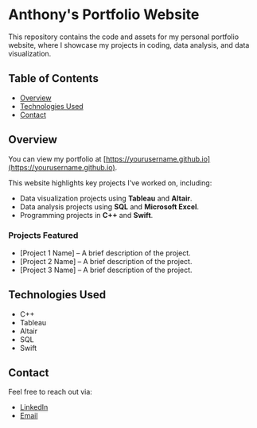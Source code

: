 # Anthony's Portfolio Website

This repository contains the code and assets for my personal portfolio website, where I showcase my projects in coding, data analysis, and data visualization.

## Table of Contents
- [Overview](#overview)
- [Technologies Used](#technologies-used)
- [Contact](#contact)

## Overview
You can view my portfolio at [https://yourusername.github.io](https://yourusername.github.io).

This website highlights key projects I've worked on, including:
- Data visualization projects using **Tableau** and **Altair**.
- Data analysis projects using **SQL** and **Microsoft Excel**.
- Programming projects in **C++** and **Swift**.

### Projects Featured
- [Project 1 Name] – A brief description of the project.
- [Project 2 Name] – A brief description of the project.
- [Project 3 Name] – A brief description of the project.

## Technologies Used
- C++
- Tableau
- Altair
- SQL
- Swift

## Contact
Feel free to reach out via:
- [LinkedIn](https://linkedin.com/in/anthony-giraldi-7b6a3329b)
- [Email](anthony.giraldi@colorado.edu)
